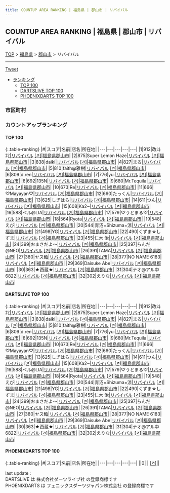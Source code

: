 ```yaml
---
title: COUNTUP AREA RANKING | 福島県 | 郡山市 | リバイバル
---
```

## COUNTUP AREA RANKING | 福島県 | 郡山市 | リバイバル

[TOP](/darts/rank/) > [福島県](/darts/rank/福島県/) > [郡山市](/darts/rank/福島県/郡山市/) > リバイバル

___

<a href="https://twitter.com/share?ref_src=twsrc%5Etfw" data-text="COUNTUP AREA RANKING | 福島県郡山市リバイバル" class="twitter-share-button" data-hashtags="DARTSLIVE,PHOENIXDARTS,darts,ダーツ" data-show-count="false">Tweet</a>

* [ランキング](#カウントアップランキング)
    * [TOP 100](#top-100)
    * [DARTSLIVE TOP 100](#dartslive-top-100)
    * [PHOENIXDARTS TOP 100](#phoenixdarts-top-100)

### 市区町村

<ul>

</ul>

### カウントアップランキング

#### TOP 100



{:.table-ranking}
|#|スコア|名前|店名|所在地|
|---|---|---|---|---|
|1|912|<span class="rank-name-dl">改斗㌠</span>|<a href="/darts/rank/shops/e5258667f6852e300d9b047a20a7ba1e.html">リバイバル</a> <a href="https://search.dartslive.com/jp/shop/e5258667f6852e300d9b047a20a7ba1e">[↗]</a>|<a href="/darts/rank/福島県/郡山市">福島県郡山市</a>|
|2|875|<span class="rank-name-dl">Super Lemon Haze</span>|<a href="/darts/rank/shops/e5258667f6852e300d9b047a20a7ba1e.html">リバイバル</a> <a href="https://search.dartslive.com/jp/shop/e5258667f6852e300d9b047a20a7ba1e">[↗]</a>|<a href="/darts/rank/福島県/郡山市">福島県郡山市</a>|
|3|838|<span class="rank-name-dl">daiki</span>|<a href="/darts/rank/shops/e5258667f6852e300d9b047a20a7ba1e.html">リバイバル</a> <a href="https://search.dartslive.com/jp/shop/e5258667f6852e300d9b047a20a7ba1e">[↗]</a>|<a href="/darts/rank/福島県/郡山市">福島県郡山市</a>|
|4|827|<span class="rank-name-dl">まる</span>|<a href="/darts/rank/shops/e5258667f6852e300d9b047a20a7ba1e.html">リバイバル</a> <a href="https://search.dartslive.com/jp/shop/e5258667f6852e300d9b047a20a7ba1e">[↗]</a>|<a href="/darts/rank/福島県/郡山市">福島県郡山市</a>|
|5|810|<span class="rank-name-dl">faith@雅樹</span>|<a href="/darts/rank/shops/e5258667f6852e300d9b047a20a7ba1e.html">リバイバル</a> <a href="https://search.dartslive.com/jp/shop/e5258667f6852e300d9b047a20a7ba1e">[↗]</a>|<a href="/darts/rank/福島県/郡山市">福島県郡山市</a>|
|6|809|<span class="rank-name-dl">d.ren</span>|<a href="/darts/rank/shops/e5258667f6852e300d9b047a20a7ba1e.html">リバイバル</a> <a href="https://search.dartslive.com/jp/shop/e5258667f6852e300d9b047a20a7ba1e">[↗]</a>|<a href="/darts/rank/福島県/郡山市">福島県郡山市</a>|
|7|776|<span class="rank-name-dl">yui</span>|<a href="/darts/rank/shops/e5258667f6852e300d9b047a20a7ba1e.html">リバイバル</a> <a href="https://search.dartslive.com/jp/shop/e5258667f6852e300d9b047a20a7ba1e">[↗]</a>|<a href="/darts/rank/福島県/郡山市">福島県郡山市</a>|
|8|692|<span class="rank-name-dl">135N</span>|<a href="/darts/rank/shops/e5258667f6852e300d9b047a20a7ba1e.html">リバイバル</a> <a href="https://search.dartslive.com/jp/shop/e5258667f6852e300d9b047a20a7ba1e">[↗]</a>|<a href="/darts/rank/福島県/郡山市">福島県郡山市</a>|
|9|680|<span class="rank-name-dl">Mr.Tequila</span>|<a href="/darts/rank/shops/e5258667f6852e300d9b047a20a7ba1e.html">リバイバル</a> <a href="https://search.dartslive.com/jp/shop/e5258667f6852e300d9b047a20a7ba1e">[↗]</a>|<a href="/darts/rank/福島県/郡山市">福島県郡山市</a>|
|10|673|<span class="rank-name-dl">Re</span>|<a href="/darts/rank/shops/e5258667f6852e300d9b047a20a7ba1e.html">リバイバル</a> <a href="https://search.dartslive.com/jp/shop/e5258667f6852e300d9b047a20a7ba1e">[↗]</a>|<a href="/darts/rank/福島県/郡山市">福島県郡山市</a>|
|11|666|<span class="rank-name-dl">♡Mayayan♡</span>|<a href="/darts/rank/shops/e5258667f6852e300d9b047a20a7ba1e.html">リバイバル</a> <a href="https://search.dartslive.com/jp/shop/e5258667f6852e300d9b047a20a7ba1e">[↗]</a>|<a href="/darts/rank/福島県/郡山市">福島県郡山市</a>|
|12|660|<span class="rank-name-dl">たっくん</span>|<a href="/darts/rank/shops/e5258667f6852e300d9b047a20a7ba1e.html">リバイバル</a> <a href="https://search.dartslive.com/jp/shop/e5258667f6852e300d9b047a20a7ba1e">[↗]</a>|<a href="/darts/rank/福島県/郡山市">福島県郡山市</a>|
|13|625|<span class="rank-name-dl">しぎはら</span>|<a href="/darts/rank/shops/e5258667f6852e300d9b047a20a7ba1e.html">リバイバル</a> <a href="https://search.dartslive.com/jp/shop/e5258667f6852e300d9b047a20a7ba1e">[↗]</a>|<a href="/darts/rank/福島県/郡山市">福島県郡山市</a>|
|14|611|<span class="rank-name-dl">つん</span>|<a href="/darts/rank/shops/e5258667f6852e300d9b047a20a7ba1e.html">リバイバル</a> <a href="https://search.dartslive.com/jp/shop/e5258667f6852e300d9b047a20a7ba1e">[↗]</a>|<a href="/darts/rank/福島県/郡山市">福島県郡山市</a>|
|15|608|<span class="rank-name-dl">Ka2~</span>|<a href="/darts/rank/shops/e5258667f6852e300d9b047a20a7ba1e.html">リバイバル</a> <a href="https://search.dartslive.com/jp/shop/e5258667f6852e300d9b047a20a7ba1e">[↗]</a>|<a href="/darts/rank/福島県/郡山市">福島県郡山市</a>|
|16|588|<span class="rank-name-dl">ベル@LIA</span>|<a href="/darts/rank/shops/e5258667f6852e300d9b047a20a7ba1e.html">リバイバル</a> <a href="https://search.dartslive.com/jp/shop/e5258667f6852e300d9b047a20a7ba1e">[↗]</a>|<a href="/darts/rank/福島県/郡山市">福島県郡山市</a>|
|17|579|<span class="rank-name-dl">♡うとまる♡</span>|<a href="/darts/rank/shops/e5258667f6852e300d9b047a20a7ba1e.html">リバイバル</a> <a href="https://search.dartslive.com/jp/shop/e5258667f6852e300d9b047a20a7ba1e">[↗]</a>|<a href="/darts/rank/福島県/郡山市">福島県郡山市</a>|
|18|564|<span class="rank-name-dl">Ryota</span>|<a href="/darts/rank/shops/e5258667f6852e300d9b047a20a7ba1e.html">リバイバル</a> <a href="https://search.dartslive.com/jp/shop/e5258667f6852e300d9b047a20a7ba1e">[↗]</a>|<a href="/darts/rank/福島県/郡山市">福島県郡山市</a>|
|19|548|<span class="rank-name-dl">えび</span>|<a href="/darts/rank/shops/e5258667f6852e300d9b047a20a7ba1e.html">リバイバル</a> <a href="https://search.dartslive.com/jp/shop/e5258667f6852e300d9b047a20a7ba1e">[↗]</a>|<a href="/darts/rank/福島県/郡山市">福島県郡山市</a>|
|20|544|<span class="rank-name-dl">青沼=Shizuma=涼</span>|<a href="/darts/rank/shops/e5258667f6852e300d9b047a20a7ba1e.html">リバイバル</a> <a href="https://search.dartslive.com/jp/shop/e5258667f6852e300d9b047a20a7ba1e">[↗]</a>|<a href="/darts/rank/福島県/郡山市">福島県郡山市</a>|
|21|498|<span class="rank-name-dl">YG</span>|<a href="/darts/rank/shops/e5258667f6852e300d9b047a20a7ba1e.html">リバイバル</a> <a href="https://search.dartslive.com/jp/shop/e5258667f6852e300d9b047a20a7ba1e">[↗]</a>|<a href="/darts/rank/福島県/郡山市">福島県郡山市</a>|
|22|490|<span class="rank-name-dl">くずま☆しずま</span>|<a href="/darts/rank/shops/e5258667f6852e300d9b047a20a7ba1e.html">リバイバル</a> <a href="https://search.dartslive.com/jp/shop/e5258667f6852e300d9b047a20a7ba1e">[↗]</a>|<a href="/darts/rank/福島県/郡山市">福島県郡山市</a>|
|23|455|<span class="rank-name-dl">仁木 治</span>|<a href="/darts/rank/shops/e5258667f6852e300d9b047a20a7ba1e.html">リバイバル</a> <a href="https://search.dartslive.com/jp/shop/e5258667f6852e300d9b047a20a7ba1e">[↗]</a>|<a href="/darts/rank/福島県/郡山市">福島県郡山市</a>|
|24|399|<span class="rank-name-dl">おまさだよ〜</span>|<a href="/darts/rank/shops/e5258667f6852e300d9b047a20a7ba1e.html">リバイバル</a> <a href="https://search.dartslive.com/jp/shop/e5258667f6852e300d9b047a20a7ba1e">[↗]</a>|<a href="/darts/rank/福島県/郡山市">福島県郡山市</a>|
|25|397|<span class="rank-name-dl">らんだ@NEO</span>|<a href="/darts/rank/shops/e5258667f6852e300d9b047a20a7ba1e.html">リバイバル</a> <a href="https://search.dartslive.com/jp/shop/e5258667f6852e300d9b047a20a7ba1e">[↗]</a>|<a href="/darts/rank/福島県/郡山市">福島県郡山市</a>|
|26|391|<span class="rank-name-dl">TAMA</span>|<a href="/darts/rank/shops/e5258667f6852e300d9b047a20a7ba1e.html">リバイバル</a> <a href="https://search.dartslive.com/jp/shop/e5258667f6852e300d9b047a20a7ba1e">[↗]</a>|<a href="/darts/rank/福島県/郡山市">福島県郡山市</a>|
|27|380|<span class="rank-name-dl">ヤス鮨</span>|<a href="/darts/rank/shops/e5258667f6852e300d9b047a20a7ba1e.html">リバイバル</a> <a href="https://search.dartslive.com/jp/shop/e5258667f6852e300d9b047a20a7ba1e">[↗]</a>|<a href="/darts/rank/福島県/郡山市">福島県郡山市</a>|
|28|377|<span class="rank-name-dl">NO NAME 6183</span>|<a href="/darts/rank/shops/e5258667f6852e300d9b047a20a7ba1e.html">リバイバル</a> <a href="https://search.dartslive.com/jp/shop/e5258667f6852e300d9b047a20a7ba1e">[↗]</a>|<a href="/darts/rank/福島県/郡山市">福島県郡山市</a>|
|29|369|<span class="rank-name-dl">Daisuke Abe</span>|<a href="/darts/rank/shops/e5258667f6852e300d9b047a20a7ba1e.html">リバイバル</a> <a href="https://search.dartslive.com/jp/shop/e5258667f6852e300d9b047a20a7ba1e">[↗]</a>|<a href="/darts/rank/福島県/郡山市">福島県郡山市</a>|
|30|363|<span class="rank-name-dl">★酉蔵★</span>|<a href="/darts/rank/shops/e5258667f6852e300d9b047a20a7ba1e.html">リバイバル</a> <a href="https://search.dartslive.com/jp/shop/e5258667f6852e300d9b047a20a7ba1e">[↗]</a>|<a href="/darts/rank/福島県/郡山市">福島県郡山市</a>|
|31|304|<span class="rank-name-dl">ナオ@アル中 6822</span>|<a href="/darts/rank/shops/e5258667f6852e300d9b047a20a7ba1e.html">リバイバル</a> <a href="https://search.dartslive.com/jp/shop/e5258667f6852e300d9b047a20a7ba1e">[↗]</a>|<a href="/darts/rank/福島県/郡山市">福島県郡山市</a>|
|32|302|<span class="rank-name-dl">えりな</span>|<a href="/darts/rank/shops/e5258667f6852e300d9b047a20a7ba1e.html">リバイバル</a> <a href="https://search.dartslive.com/jp/shop/e5258667f6852e300d9b047a20a7ba1e">[↗]</a>|<a href="/darts/rank/福島県/郡山市">福島県郡山市</a>|


#### DARTSLIVE TOP 100



{:.table-ranking}
|#|スコア|名前|店名|所在地|
|---|---|---|---|---|
|1|912|<span class="rank-name-dl">改斗㌠</span>|<a href="/darts/rank/shops/e5258667f6852e300d9b047a20a7ba1e.html">リバイバル</a> <a href="https://search.dartslive.com/jp/shop/e5258667f6852e300d9b047a20a7ba1e">[↗]</a>|<a href="/darts/rank/福島県/郡山市">福島県郡山市</a>|
|2|875|<span class="rank-name-dl">Super Lemon Haze</span>|<a href="/darts/rank/shops/e5258667f6852e300d9b047a20a7ba1e.html">リバイバル</a> <a href="https://search.dartslive.com/jp/shop/e5258667f6852e300d9b047a20a7ba1e">[↗]</a>|<a href="/darts/rank/福島県/郡山市">福島県郡山市</a>|
|3|838|<span class="rank-name-dl">daiki</span>|<a href="/darts/rank/shops/e5258667f6852e300d9b047a20a7ba1e.html">リバイバル</a> <a href="https://search.dartslive.com/jp/shop/e5258667f6852e300d9b047a20a7ba1e">[↗]</a>|<a href="/darts/rank/福島県/郡山市">福島県郡山市</a>|
|4|827|<span class="rank-name-dl">まる</span>|<a href="/darts/rank/shops/e5258667f6852e300d9b047a20a7ba1e.html">リバイバル</a> <a href="https://search.dartslive.com/jp/shop/e5258667f6852e300d9b047a20a7ba1e">[↗]</a>|<a href="/darts/rank/福島県/郡山市">福島県郡山市</a>|
|5|810|<span class="rank-name-dl">faith@雅樹</span>|<a href="/darts/rank/shops/e5258667f6852e300d9b047a20a7ba1e.html">リバイバル</a> <a href="https://search.dartslive.com/jp/shop/e5258667f6852e300d9b047a20a7ba1e">[↗]</a>|<a href="/darts/rank/福島県/郡山市">福島県郡山市</a>|
|6|809|<span class="rank-name-dl">d.ren</span>|<a href="/darts/rank/shops/e5258667f6852e300d9b047a20a7ba1e.html">リバイバル</a> <a href="https://search.dartslive.com/jp/shop/e5258667f6852e300d9b047a20a7ba1e">[↗]</a>|<a href="/darts/rank/福島県/郡山市">福島県郡山市</a>|
|7|776|<span class="rank-name-dl">yui</span>|<a href="/darts/rank/shops/e5258667f6852e300d9b047a20a7ba1e.html">リバイバル</a> <a href="https://search.dartslive.com/jp/shop/e5258667f6852e300d9b047a20a7ba1e">[↗]</a>|<a href="/darts/rank/福島県/郡山市">福島県郡山市</a>|
|8|692|<span class="rank-name-dl">135N</span>|<a href="/darts/rank/shops/e5258667f6852e300d9b047a20a7ba1e.html">リバイバル</a> <a href="https://search.dartslive.com/jp/shop/e5258667f6852e300d9b047a20a7ba1e">[↗]</a>|<a href="/darts/rank/福島県/郡山市">福島県郡山市</a>|
|9|680|<span class="rank-name-dl">Mr.Tequila</span>|<a href="/darts/rank/shops/e5258667f6852e300d9b047a20a7ba1e.html">リバイバル</a> <a href="https://search.dartslive.com/jp/shop/e5258667f6852e300d9b047a20a7ba1e">[↗]</a>|<a href="/darts/rank/福島県/郡山市">福島県郡山市</a>|
|10|673|<span class="rank-name-dl">Re</span>|<a href="/darts/rank/shops/e5258667f6852e300d9b047a20a7ba1e.html">リバイバル</a> <a href="https://search.dartslive.com/jp/shop/e5258667f6852e300d9b047a20a7ba1e">[↗]</a>|<a href="/darts/rank/福島県/郡山市">福島県郡山市</a>|
|11|666|<span class="rank-name-dl">♡Mayayan♡</span>|<a href="/darts/rank/shops/e5258667f6852e300d9b047a20a7ba1e.html">リバイバル</a> <a href="https://search.dartslive.com/jp/shop/e5258667f6852e300d9b047a20a7ba1e">[↗]</a>|<a href="/darts/rank/福島県/郡山市">福島県郡山市</a>|
|12|660|<span class="rank-name-dl">たっくん</span>|<a href="/darts/rank/shops/e5258667f6852e300d9b047a20a7ba1e.html">リバイバル</a> <a href="https://search.dartslive.com/jp/shop/e5258667f6852e300d9b047a20a7ba1e">[↗]</a>|<a href="/darts/rank/福島県/郡山市">福島県郡山市</a>|
|13|625|<span class="rank-name-dl">しぎはら</span>|<a href="/darts/rank/shops/e5258667f6852e300d9b047a20a7ba1e.html">リバイバル</a> <a href="https://search.dartslive.com/jp/shop/e5258667f6852e300d9b047a20a7ba1e">[↗]</a>|<a href="/darts/rank/福島県/郡山市">福島県郡山市</a>|
|14|611|<span class="rank-name-dl">つん</span>|<a href="/darts/rank/shops/e5258667f6852e300d9b047a20a7ba1e.html">リバイバル</a> <a href="https://search.dartslive.com/jp/shop/e5258667f6852e300d9b047a20a7ba1e">[↗]</a>|<a href="/darts/rank/福島県/郡山市">福島県郡山市</a>|
|15|608|<span class="rank-name-dl">Ka2~</span>|<a href="/darts/rank/shops/e5258667f6852e300d9b047a20a7ba1e.html">リバイバル</a> <a href="https://search.dartslive.com/jp/shop/e5258667f6852e300d9b047a20a7ba1e">[↗]</a>|<a href="/darts/rank/福島県/郡山市">福島県郡山市</a>|
|16|588|<span class="rank-name-dl">ベル@LIA</span>|<a href="/darts/rank/shops/e5258667f6852e300d9b047a20a7ba1e.html">リバイバル</a> <a href="https://search.dartslive.com/jp/shop/e5258667f6852e300d9b047a20a7ba1e">[↗]</a>|<a href="/darts/rank/福島県/郡山市">福島県郡山市</a>|
|17|579|<span class="rank-name-dl">♡うとまる♡</span>|<a href="/darts/rank/shops/e5258667f6852e300d9b047a20a7ba1e.html">リバイバル</a> <a href="https://search.dartslive.com/jp/shop/e5258667f6852e300d9b047a20a7ba1e">[↗]</a>|<a href="/darts/rank/福島県/郡山市">福島県郡山市</a>|
|18|564|<span class="rank-name-dl">Ryota</span>|<a href="/darts/rank/shops/e5258667f6852e300d9b047a20a7ba1e.html">リバイバル</a> <a href="https://search.dartslive.com/jp/shop/e5258667f6852e300d9b047a20a7ba1e">[↗]</a>|<a href="/darts/rank/福島県/郡山市">福島県郡山市</a>|
|19|548|<span class="rank-name-dl">えび</span>|<a href="/darts/rank/shops/e5258667f6852e300d9b047a20a7ba1e.html">リバイバル</a> <a href="https://search.dartslive.com/jp/shop/e5258667f6852e300d9b047a20a7ba1e">[↗]</a>|<a href="/darts/rank/福島県/郡山市">福島県郡山市</a>|
|20|544|<span class="rank-name-dl">青沼=Shizuma=涼</span>|<a href="/darts/rank/shops/e5258667f6852e300d9b047a20a7ba1e.html">リバイバル</a> <a href="https://search.dartslive.com/jp/shop/e5258667f6852e300d9b047a20a7ba1e">[↗]</a>|<a href="/darts/rank/福島県/郡山市">福島県郡山市</a>|
|21|498|<span class="rank-name-dl">YG</span>|<a href="/darts/rank/shops/e5258667f6852e300d9b047a20a7ba1e.html">リバイバル</a> <a href="https://search.dartslive.com/jp/shop/e5258667f6852e300d9b047a20a7ba1e">[↗]</a>|<a href="/darts/rank/福島県/郡山市">福島県郡山市</a>|
|22|490|<span class="rank-name-dl">くずま☆しずま</span>|<a href="/darts/rank/shops/e5258667f6852e300d9b047a20a7ba1e.html">リバイバル</a> <a href="https://search.dartslive.com/jp/shop/e5258667f6852e300d9b047a20a7ba1e">[↗]</a>|<a href="/darts/rank/福島県/郡山市">福島県郡山市</a>|
|23|455|<span class="rank-name-dl">仁木 治</span>|<a href="/darts/rank/shops/e5258667f6852e300d9b047a20a7ba1e.html">リバイバル</a> <a href="https://search.dartslive.com/jp/shop/e5258667f6852e300d9b047a20a7ba1e">[↗]</a>|<a href="/darts/rank/福島県/郡山市">福島県郡山市</a>|
|24|399|<span class="rank-name-dl">おまさだよ〜</span>|<a href="/darts/rank/shops/e5258667f6852e300d9b047a20a7ba1e.html">リバイバル</a> <a href="https://search.dartslive.com/jp/shop/e5258667f6852e300d9b047a20a7ba1e">[↗]</a>|<a href="/darts/rank/福島県/郡山市">福島県郡山市</a>|
|25|397|<span class="rank-name-dl">らんだ@NEO</span>|<a href="/darts/rank/shops/e5258667f6852e300d9b047a20a7ba1e.html">リバイバル</a> <a href="https://search.dartslive.com/jp/shop/e5258667f6852e300d9b047a20a7ba1e">[↗]</a>|<a href="/darts/rank/福島県/郡山市">福島県郡山市</a>|
|26|391|<span class="rank-name-dl">TAMA</span>|<a href="/darts/rank/shops/e5258667f6852e300d9b047a20a7ba1e.html">リバイバル</a> <a href="https://search.dartslive.com/jp/shop/e5258667f6852e300d9b047a20a7ba1e">[↗]</a>|<a href="/darts/rank/福島県/郡山市">福島県郡山市</a>|
|27|380|<span class="rank-name-dl">ヤス鮨</span>|<a href="/darts/rank/shops/e5258667f6852e300d9b047a20a7ba1e.html">リバイバル</a> <a href="https://search.dartslive.com/jp/shop/e5258667f6852e300d9b047a20a7ba1e">[↗]</a>|<a href="/darts/rank/福島県/郡山市">福島県郡山市</a>|
|28|377|<span class="rank-name-dl">NO NAME 6183</span>|<a href="/darts/rank/shops/e5258667f6852e300d9b047a20a7ba1e.html">リバイバル</a> <a href="https://search.dartslive.com/jp/shop/e5258667f6852e300d9b047a20a7ba1e">[↗]</a>|<a href="/darts/rank/福島県/郡山市">福島県郡山市</a>|
|29|369|<span class="rank-name-dl">Daisuke Abe</span>|<a href="/darts/rank/shops/e5258667f6852e300d9b047a20a7ba1e.html">リバイバル</a> <a href="https://search.dartslive.com/jp/shop/e5258667f6852e300d9b047a20a7ba1e">[↗]</a>|<a href="/darts/rank/福島県/郡山市">福島県郡山市</a>|
|30|363|<span class="rank-name-dl">★酉蔵★</span>|<a href="/darts/rank/shops/e5258667f6852e300d9b047a20a7ba1e.html">リバイバル</a> <a href="https://search.dartslive.com/jp/shop/e5258667f6852e300d9b047a20a7ba1e">[↗]</a>|<a href="/darts/rank/福島県/郡山市">福島県郡山市</a>|
|31|304|<span class="rank-name-dl">ナオ@アル中 6822</span>|<a href="/darts/rank/shops/e5258667f6852e300d9b047a20a7ba1e.html">リバイバル</a> <a href="https://search.dartslive.com/jp/shop/e5258667f6852e300d9b047a20a7ba1e">[↗]</a>|<a href="/darts/rank/福島県/郡山市">福島県郡山市</a>|
|32|302|<span class="rank-name-dl">えりな</span>|<a href="/darts/rank/shops/e5258667f6852e300d9b047a20a7ba1e.html">リバイバル</a> <a href="https://search.dartslive.com/jp/shop/e5258667f6852e300d9b047a20a7ba1e">[↗]</a>|<a href="/darts/rank/福島県/郡山市">福島県郡山市</a>|


#### PHOENIXDARTS TOP 100



{:.table-ranking}
|#|スコア|名前|店名|所在地|
|---|---|---|---|---|
||0|<span class="rank-name-dl"> </span>|<a href="/darts/rank/shops/.html"></a> <a href="">[↗]</a>|<a href="/darts/rank//"></a>|


<div class="footer border-top border-gray-light mt-5 pt-3 text-right text-gray">
    last update : <span style="font-weight: italic" id="foot_last_modified"></span><br />
    DARTSLIVE は 株式会社ダーツライブ社 の登録商標です<br />
    PHOENIXDARTS は フェニックスダーツジャパン株式会社 の登録商標です<br />
</div>

<script src="https://cdnjs.cloudflare.com/ajax/libs/jquery.tablesorter/2.31.3/js/jquery.tablesorter.min.js" integrity="sha512-qzgd5cYSZcosqpzpn7zF2ZId8f/8CHmFKZ8j7mU4OUXTNRd5g+ZHBPsgKEwoqxCtdQvExE5LprwwPAgoicguNg==" crossorigin="anonymous" referrerpolicy="no-referrer"></script>
<link rel="stylesheet" href="https://cdnjs.cloudflare.com/ajax/libs/jquery.tablesorter/2.31.3/css/theme.default.min.css" integrity="sha512-wghhOJkjQX0Lh3NSWvNKeZ0ZpNn+SPVXX1Qyc9OCaogADktxrBiBdKGDoqVUOyhStvMBmJQ8ZdMHiR3wuEq8+w==" crossorigin="anonymous" referrerpolicy="no-referrer" />
<script>
$(function() {
    $(".table-ranking").tablesorter({sortList:[[0, 0]]});
    $("#foot_last_modified").text(formatDate(new Date(document.lastModified), 'yyyy-MM-dd HH:mm:ss'));
});
</script>

<script async src="https://platform.twitter.com/widgets.js" charset="utf-8"></script>